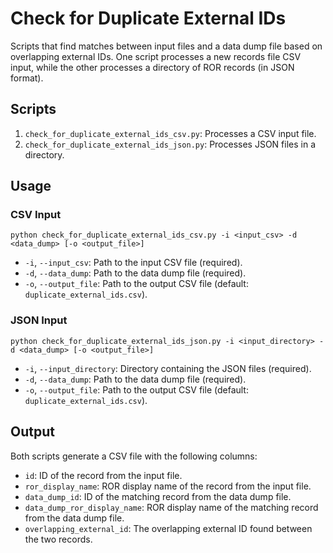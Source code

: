 # Check for Duplicate External IDs

Scripts that find matches between input files and a data dump file based on overlapping external IDs. One script processes a new records file CSV input, while the other processes a directory of ROR records (in JSON format).

## Scripts

1. `check_for_duplicate_external_ids_csv.py`: Processes a CSV input file.
2. `check_for_duplicate_external_ids_json.py`: Processes JSON files in a directory.

## Usage

### CSV Input

```
python check_for_duplicate_external_ids_csv.py -i <input_csv> -d <data_dump> [-o <output_file>]
```

- `-i`, `--input_csv`: Path to the input CSV file (required).
- `-d`, `--data_dump`: Path to the data dump file (required).
- `-o`, `--output_file`: Path to the output CSV file (default: `duplicate_external_ids.csv`).

### JSON Input

```
python check_for_duplicate_external_ids_json.py -i <input_directory> -d <data_dump> [-o <output_file>]
```

- `-i`, `--input_directory`: Directory containing the JSON files (required).
- `-d`, `--data_dump`: Path to the data dump file (required).
- `-o`, `--output_file`: Path to the output CSV file (default: `duplicate_external_ids.csv`).

## Output

Both scripts generate a CSV file with the following columns:

- `id`: ID of the record from the input file.
- `ror_display_name`: ROR display name of the record from the input file.
- `data_dump_id`: ID of the matching record from the data dump file.
- `data_dump_ror_display_name`: ROR display name of the matching record from the data dump file.
- `overlapping_external_id`: The overlapping external ID found between the two records.

